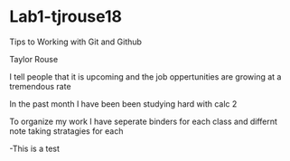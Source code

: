# Lab1-tjrouse18

Tips to Working with Git and Github 

Taylor Rouse

I tell people that it is upcoming and the job oppertunities are growing at a tremendous rate

In the past month I have been been studying hard with calc 2

To organize my work I have seperate binders for each class and differnt note taking stratagies for each

-This is a test

